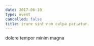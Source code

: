 ```yaml
---
date: 2017-06-10
type: event
cancelled: false
title: irure sint non culpa pariatur.
---
```

dolore tempor minim magna
